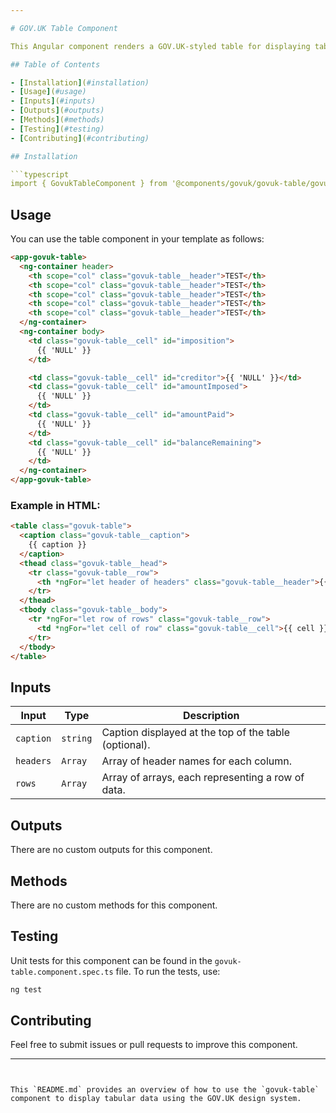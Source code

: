 ```yaml
---

# GOV.UK Table Component

This Angular component renders a GOV.UK-styled table for displaying tabular data, following the GOV.UK design system.

## Table of Contents

- [Installation](#installation)
- [Usage](#usage)
- [Inputs](#inputs)
- [Outputs](#outputs)
- [Methods](#methods)
- [Testing](#testing)
- [Contributing](#contributing)

## Installation

```typescript
import { GovukTableComponent } from '@components/govuk/govuk-table/govuk-table.component';
```

## Usage

You can use the table component in your template as follows:

```html
<app-govuk-table>
  <ng-container header>
    <th scope="col" class="govuk-table__header">TEST</th>
    <th scope="col" class="govuk-table__header">TEST</th>
    <th scope="col" class="govuk-table__header">TEST</th>
    <th scope="col" class="govuk-table__header">TEST</th>
    <th scope="col" class="govuk-table__header">TEST</th>
  </ng-container>
  <ng-container body>
    <td class="govuk-table__cell" id="imposition">
      {{ 'NULL' }}
    </td>

    <td class="govuk-table__cell" id="creditor">{{ 'NULL' }}</td>
    <td class="govuk-table__cell" id="amountImposed">
      {{ 'NULL' }}
    </td>
    <td class="govuk-table__cell" id="amountPaid">
      {{ 'NULL' }}
    </td>
    <td class="govuk-table__cell" id="balanceRemaining">
      {{ 'NULL' }}
    </td>
  </ng-container>
</app-govuk-table>
```

### Example in HTML:

```html
<table class="govuk-table">
  <caption class="govuk-table__caption">
    {{ caption }}
  </caption>
  <thead class="govuk-table__head">
    <tr class="govuk-table__row">
      <th *ngFor="let header of headers" class="govuk-table__header">{{ header }}</th>
    </tr>
  </thead>
  <tbody class="govuk-table__body">
    <tr *ngFor="let row of rows" class="govuk-table__row">
      <td *ngFor="let cell of row" class="govuk-table__cell">{{ cell }}</td>
    </tr>
  </tbody>
</table>
```

## Inputs

| Input     | Type     | Description                                           |
| --------- | -------- | ----------------------------------------------------- |
| `caption` | `string` | Caption displayed at the top of the table (optional). |
| `headers` | `Array`  | Array of header names for each column.                |
| `rows`    | `Array`  | Array of arrays, each representing a row of data.     |

## Outputs

There are no custom outputs for this component.

## Methods

There are no custom methods for this component.

## Testing

Unit tests for this component can be found in the `govuk-table.component.spec.ts` file. To run the tests, use:

```bash
ng test
```

## Contributing

Feel free to submit issues or pull requests to improve this component.

---
```


This `README.md` provides an overview of how to use the `govuk-table` component to display tabular data using the GOV.UK design system.
